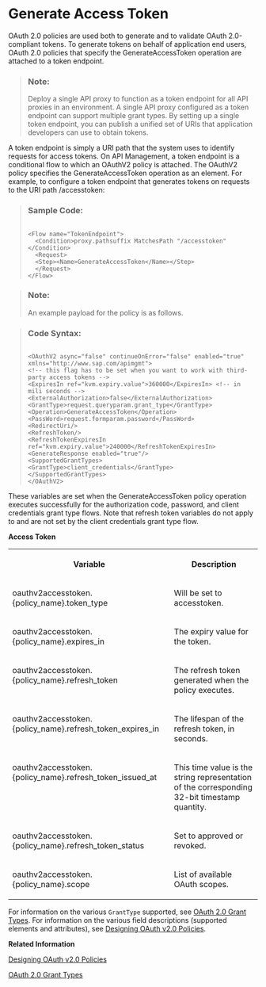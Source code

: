 <!-- loiof6f84eeb5e3a455b9530d9a534b4d91b -->

# Generate Access Token

OAuth 2.0 policies are used both to generate and to validate OAuth 2.0-compliant tokens. To generate tokens on behalf of application end users, OAuth 2.0 policies that specify the GenerateAccessToken operation are attached to a token endpoint.

> ### Note:  
> Deploy a single API proxy to function as a token endpoint for all API proxies in an environment. A single API proxy configured as a token endpoint can support multiple grant types. By setting up a single token endpoint, you can publish a unified set of URIs that application developers can use to obtain tokens.

A token endpoint is simply a URI path that the system uses to identify requests for access tokens. On API Management, a token endpoint is a conditional flow to which an OAuthV2 policy is attached. The OAuthV2 policy specifies the GenerateAccessToken operation as an element. For example, to configure a token endpoint that generates tokens on requests to the URI path /accesstoken:

> ### Sample Code:  
> ```
> 
> <Flow name="TokenEndpoint">
> 	<Condition>proxy.pathsuffix MatchesPath "/accesstoken"</Condition>
> 	<Request>
> 	<Step><Name>GenerateAccessToken</Name></Step>
> 	</Request>
> </Flow> 
> ```

> ### Note:  
> An example payload for the policy is as follows.

> ### Code Syntax:  
> ```
> 
> <OAuthV2 async="false" continueOnError="false" enabled="true" xmlns="http://www.sap.com/apimgmt">
> <!-- this flag has to be set when you want to work with third-party access tokens -->
> <ExpiresIn ref="kvm.expiry.value">360000</ExpiresIn> <!-- in mili seconds -->
> <ExternalAuthorization>false</ExternalAuthorization>
> <GrantType>request.queryparam.grant_type</GrantType>
> <Operation>GenerateAccessToken</Operation>
> <PassWord>request.formparam.password</PassWord>
> <RedirectUri/>
> <RefreshToken/>
> <RefreshTokenExpiresIn ref="kvm.expiry.value">240000</RefreshTokenExpiresIn>
> <GenerateResponse enabled="true"/>
> <SupportedGrantTypes>
> <GrantType>client_credentials</GrantType>
> </SupportedGrantTypes>
> </OAuthV2>
> ```

These variables are set when the GenerateAccessToken policy operation executes successfully for the authorization code, password, and client credentials grant type flows. Note that refresh token variables do not apply to and are not set by the client credentials grant type flow.

**Access Token**


<table>
<tr>
<th valign="top">

Variable



</th>
<th valign="top">

Description



</th>
</tr>
<tr>
<td valign="top">

oauthv2accesstoken.\{policy\_name\}.token\_type



</td>
<td valign="top">

Will be set to accesstoken.



</td>
</tr>
<tr>
<td valign="top">

oauthv2accesstoken.\{policy\_name\}.expires\_in



</td>
<td valign="top">

The expiry value for the token.



</td>
</tr>
<tr>
<td valign="top">

oauthv2accesstoken.\{policy\_name\}.refresh\_token



</td>
<td valign="top">

The refresh token generated when the policy executes.



</td>
</tr>
<tr>
<td valign="top">

oauthv2accesstoken.\{policy\_name\}.refresh\_token\_expires\_in



</td>
<td valign="top">

The lifespan of the refresh token, in seconds.



</td>
</tr>
<tr>
<td valign="top">

oauthv2accesstoken.\{policy\_name\}.refresh\_token\_issued\_at



</td>
<td valign="top">

This time value is the string representation of the corresponding 32-bit timestamp quantity.



</td>
</tr>
<tr>
<td valign="top">

oauthv2accesstoken.\{policy\_name\}.refresh\_token\_status



</td>
<td valign="top">

Set to approved or revoked.



</td>
</tr>
<tr>
<td valign="top">

oauthv2accesstoken.\{policy\_name\}.scope



</td>
<td valign="top">

List of available OAuth scopes.



</td>
</tr>
</table>

For information on the various `GrantType` supported, see [OAuth 2.0 Grant Types](oauth-2-0-grant-types-308a18a.md). For information on the various field descriptions \(supported elements and attributes\), see [Designing OAuth v2.0 Policies](designing-oauth-v2-0-policies-68f0246.md).

**Related Information**  


[Designing OAuth v2.0 Policies](designing-oauth-v2-0-policies-68f0246.md "")

[OAuth 2.0 Grant Types](oauth-2-0-grant-types-308a18a.md "")

